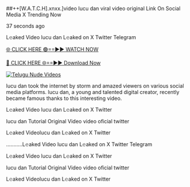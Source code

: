 ##++[W.A.T.C.H].xnxx.]video lucu dan viral video original Link On Social Media X Trending Now


37 seconds ago

L𝚎aked Video lucu dan L𝚎aked on X Twitter Telegram

[🌐 CLICK HERE 🟢==►► WATCH NOW](https://azvirallink.blogspot.com/2025/01/viral-video-new-year-2025.html)

[🔴 CLICK HERE 🌐==►► Download Now](https://azvirallink.blogspot.com/2025/01/viral-video-new-year-2025.html)

[![Telugu Nude Videos](https://i.imgur.com/6ooyjBv.gif)](https://azvirallink.blogspot.com/2025/01/viral-video-new-year-2025.html)

lucu dan took the internet by storm and amazed viewers on various social media platforms. lucu dan, a young and talented digital creator, recently became famous thanks to this interesting video.

L𝚎aked Video lucu dan L𝚎aked on X Twitter

lucu dan Tutorial Original Video video oficial twitter

L𝚎aked Videolucu dan L𝚎aked on X Twitter

...........L𝚎aked Video lucu dan L𝚎aked on X Twitter Telegram

L𝚎aked Video lucu dan L𝚎aked on X Twitter

lucu dan Tutorial Original Video video oficial twitter

L𝚎aked Videolucu dan L𝚎aked on X Twitter